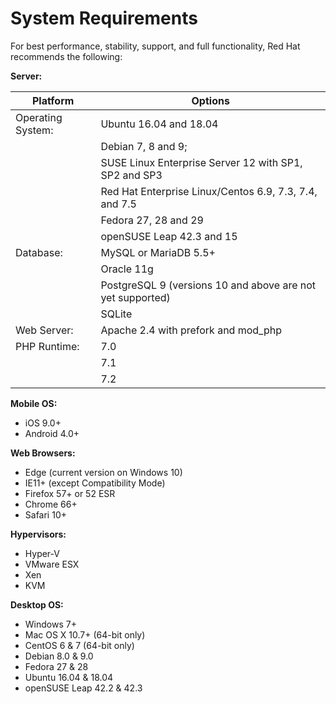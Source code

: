 System Requirements
====================

For best performance, stability, support, and full functionality, Red Hat recommends the following:

**Server:**

|Platform   |Options   |
|---|---|
| Operating System:  | Ubuntu 16.04 and 18.04  |
|   | Debian 7, 8 and 9;  |
|   | SUSE Linux Enterprise Server 12 with SP1, SP2 and SP3  |
|   | Red Hat Enterprise Linux/Centos 6.9, 7.3, 7.4, and 7.5  |
|   | Fedora 27, 28 and 29  |
|   |  openSUSE Leap 42.3 and 15 |
|  Database:  |MySQL or MariaDB 5.5+ |
|   |  Oracle 11g |
|   | PostgreSQL 9 (versions 10 and above are not yet supported)  |
|   | SQLite  |
| Web Server:  | Apache 2.4 with prefork and mod_php  |
|PHP Runtime:   |  7.0 |
|   |  7.1 |
|   |  7.2 |


**Mobile OS:**
* iOS 9.0+
* Android 4.0+

**Web Browsers:**
* Edge (current version on Windows 10)
* IE11+ (except Compatibility Mode)
* Firefox 57+ or 52 ESR
* Chrome 66+
* Safari 10+

**Hypervisors:**
* Hyper-V
* VMware ESX
* Xen
* KVM

**Desktop OS:**
* Windows 7+
* Mac OS X 10.7+ (64-bit only)
* CentOS 6 & 7 (64-bit only)
* Debian 8.0 & 9.0
* Fedora 27 & 28
* Ubuntu 16.04 & 18.04
* openSUSE Leap 42.2 & 42.3
